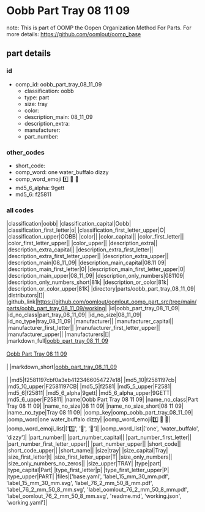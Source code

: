 # Oobb Part Tray 08 11 09  

note: This is part of OOMP the Oopen Organization Method For Parts. For more details: https://github.com/oomlout/oomp_base

##  part details





### id
* oomp_id: oobb_part_tray_08_11_09
  * classification: oobb
  * type: part
  * size: tray
  * color: 
  * description_main: 08_11_09
  * description_extra: 
  * manufacturer: 
  * part_number: 

### other_codes
* short_code: 
* oomp_word: one water_buffalo dizzy
* oomp_word_emoji :one: :water_buffalo: :dizzy:
* md5_6_alpha: 9gett
* md5_6: f25811

### all codes 
|classification|oobb|
|classification_capital|Oobb|
|classification_first_letter|o|
|classification_first_letter_upper|O|
|classification_upper|OOBB|
|color||
|color_capital||
|color_first_letter||
|color_first_letter_upper||
|color_upper||
|description_extra||
|description_extra_capital||
|description_extra_first_letter||
|description_extra_first_letter_upper||
|description_extra_upper||
|description_main|08_11_09|
|description_main_capital|08.11 09|
|description_main_first_letter|0|
|description_main_first_letter_upper|0|
|description_main_upper|08_11_09|
|description_only_numbers|081109|
|description_only_numbers_short|81k|
|description_or_color|81k|
|description_or_color_upper|81K|
|directory|parts/oobb_part_tray_08_11_09|
|distributors|[]|
|github_link|https://github.com/oomlout/oomlout_oomp_part_src/tree/main/parts/oobb_part_tray_08_11_09/working|
|id|oobb_part_tray_08_11_09|
|id_no_class|part_tray_08_11_09|
|id_no_size|08_11_09|
|id_no_type|tray_08_11_09|
|manufacturer||
|manufacturer_capital||
|manufacturer_first_letter||
|manufacturer_first_letter_upper||
|manufacturer_upper||
|manufacturers|[]|
|markdown_full|[oobb_part_tray_08_11_09](https://github.com/oomlout/oomlout_oomp_part_src/tree/main/parts/oobb_part_tray_08_11_09/working)<br>[](https://github.com/oomlout/oomlout_oomp_part_src/tree/main/parts/oobb_part_tray_08_11_09/working)<br>[Oobb Part Tray 08 11 09](https://github.com/oomlout/oomlout_oomp_part_src/tree/main/parts/oobb_part_tray_08_11_09/working)<br><br>|
|markdown_short|[oobb_part_tray_08_11_09](https://github.com/oomlout/oomlout_oomp_part_src/tree/main/parts/oobb_part_tray_08_11_09/working)<br><br>|
|md5|f2581197cbf0a3eb4123466054727e18|
|md5_10|f2581197cb|
|md5_10_upper|F2581197CB|
|md5_5|f2581|
|md5_5_upper|F2581|
|md5_6|f25811|
|md5_6_alpha|9gett|
|md5_6_alpha_upper|9GETT|
|md5_6_upper|F25811|
|name|Oobb Part Tray 08 11 09|
|name_no_class|Part Tray 08 11 09|
|name_no_size|08 11 09|
|name_no_size_short|08 11 09|
|name_no_type|Tray 08 11 09|
|oomp_key|oomp_oobb_part_tray_08_11_09|
|oomp_word|one water_buffalo dizzy|
|oomp_word_emoji|:one: :water_buffalo: :dizzy:|
|oomp_word_emoji_list|[':one:', ':water_buffalo:', ':dizzy:']|
|oomp_word_list|['one', 'water_buffalo', 'dizzy']|
|part_number||
|part_number_capital||
|part_number_first_letter||
|part_number_first_letter_upper||
|part_number_upper||
|short_code||
|short_code_upper||
|short_name||
|size|tray|
|size_capital|Tray|
|size_first_letter|t|
|size_first_letter_upper|T|
|size_only_numbers||
|size_only_numbers_no_zeros||
|size_upper|TRAY|
|type|part|
|type_capital|Part|
|type_first_letter|p|
|type_first_letter_upper|P|
|type_upper|PART|
|files|['base.yaml', 'label_15_mm_30_mm.pdf', 'label_15_mm_30_mm.svg', 'label_76_2_mm_50_8_mm.pdf', 'label_76_2_mm_50_8_mm.svg', 'label_oomlout_76_2_mm_50_8_mm.pdf', 'label_oomlout_76_2_mm_50_8_mm.svg', 'readme.md', 'working.json', 'working.yaml']|
